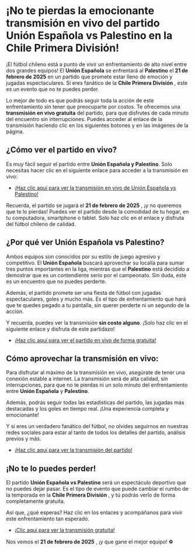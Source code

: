 # ¡No te pierdas la emocionante transmisión en vivo del partido Unión Española vs Palestino en la Chile Primera División!

¡El fútbol chileno está a punto de vivir un enfrentamiento de alto nivel entre dos grandes equipos! El **Unión Española** se enfrentará al **Palestino** el **21 de febrero de 2025** en un partido que promete estar lleno de emoción y jugadas espectaculares. Si eres fanático de la **Chile Primera División** , este es un evento que no te puedes perder.

Lo mejor de todo es que podrás seguir toda la acción de este enfrentamiento sin tener que preocuparte por costos. Te ofrecemos una **transmisión en vivo gratuita** del partido, para que disfrutes de cada minuto del encuentro sin interrupciones. Puedes acceder al enlace de la transmisión haciendo clic en los siguientes botones y en las imágenes de la página.

## ¿Cómo ver el partido en vivo?

Es muy fácil seguir el partido entre **Unión Española y Palestino**. Solo necesitas hacer clic en el siguiente enlace para acceder a la transmisión en vivo:

- [¡Haz clic aquí para ver la transmisión en vivo de Unión Española vs Palestino!](https://tinyurl.com/livestreamfreeo?st=Uni%C3%B3n+Espa%C3%B1ola+vs+Palestino&si=gh)

Recuerda, el partido se jugará el **21 de febrero de 2025** , ¡y no queremos que te lo pierdas! Puedes ver el partido desde la comodidad de tu hogar, en tu computadora, smartphone o tablet. Solo haz clic en el enlace y disfruta del fútbol chileno de calidad.

## ¿Por qué ver Unión Española vs Palestino?

Ambos equipos son conocidos por su estilo de juego agresivo y competitivo. El **Unión Española** buscará aprovechar su localía para sumar tres puntos importantes en la liga, mientras que el **Palestino** está decidido a demostrar que es un contendiente serio por el campeonato. Sin duda, este es un encuentro que no puedes perderte.

Además, el partido promete ser una fiesta de fútbol con jugadas espectaculares, goles y mucho más. Es el tipo de enfrentamiento que hará que te quedes pegado a tu pantalla, sin querer perderte ni un segundo de la acción.

Y recuerda, puedes ver la transmisión **sin costo alguno**. ¡Solo haz clic en el siguiente enlace y disfruta de este partidazo!

- [¡Haz clic aquí para ver el partido en vivo de forma gratuita!](https://tinyurl.com/livestreamfreeo?st=Uni%C3%B3n+Espa%C3%B1ola+vs+Palestino&si=gh)

## Cómo aprovechar la transmisión en vivo:

Para disfrutar al máximo de la transmisión en vivo, asegúrate de tener una conexión estable a internet. La transmisión será de alta calidad, sin interrupciones, para que no te pierdas ni un solo minuto del enfrentamiento entre **Unión Española** y **Palestino**.

Además, podrás seguir todas las estadísticas del partido, las jugadas más destacadas y los goles en tiempo real. ¡Una experiencia completa y emocionante!

Y si eres un verdadero fanático del fútbol, no olvides seguirnos en nuestras redes sociales para estar al tanto de todos los detalles del partido, análisis previos y más.

- [¡Haz clic aquí para ver la transmisión del partido!](https://tinyurl.com/livestreamfreeo?st=Uni%C3%B3n+Espa%C3%B1ola+vs+Palestino&si=gh)

## ¡No te lo puedes perder!

El partido **Unión Española vs Palestino** será un espectáculo deportivo que no puedes dejar pasar. Es el tipo de evento que puede cambiar el rumbo de la temporada en la **Chile Primera División** , y tú podrás verlo de forma completamente gratuita.

Así que, ¿qué esperas? Haz clic en los enlaces y acompáñanos para vivir este enfrentamiento tan esperado.

- [¡Clic aquí para ver la transmisión gratuita!](https://tinyurl.com/livestreamfreeo?st=Uni%C3%B3n+Espa%C3%B1ola+vs+Palestino&si=gh)

Nos vemos el **21 de febrero de 2025** , ¡y que gane el mejor equipo! ⚽️
